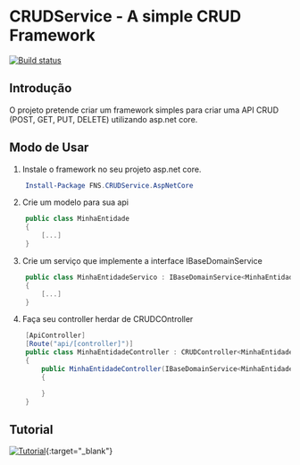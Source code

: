 # CRUDService - A simple CRUD Framework  

 [![Build status](https://souzinha.visualstudio.com/CRUDService/_apis/build/status/CRUDService)](https://souzinha.visualstudio.com/CRUDService/_build/latest?definitionId=7)

## Introdução

O projeto pretende criar um framework simples para criar uma API CRUD (POST, GET, PUT, DELETE) utilizando asp.net core.

## Modo de Usar  

1. Instale o framework no seu projeto asp.net core.  

```powershell
    Install-Package FNS.CRUDService.AspNetCore
```
2. Crie um modelo para sua api  
```csharp
    public class MinhaEntidade
    {
        [...]
    }
```
3. Crie um serviço que implemente a interface IBaseDomainService

```csharp
    public class MinhaEntidadeServico : IBaseDomainService<MinhaEntidade>
    {
        [...]
    }
```
4. Faça seu controller herdar de CRUDCOntroller 

```csharp
    [ApiController]
    [Route("api/[controller]")]
    public class MinhaEntidadeController : CRUDController<MinhaEntidade>
    {
        public MinhaEntidadeController(IBaseDomainService<MinhaEntidade> baseDomainService) : base(baseDomainService)
        {

        }
    }
```

## Tutorial 


[![Tutorial](https://img.youtube.com/vi/UFCY4Rvv8oQ/hqdefault.jpg)](https://youtu.be/UFCY4Rvv8oQ){:target="_blank"}